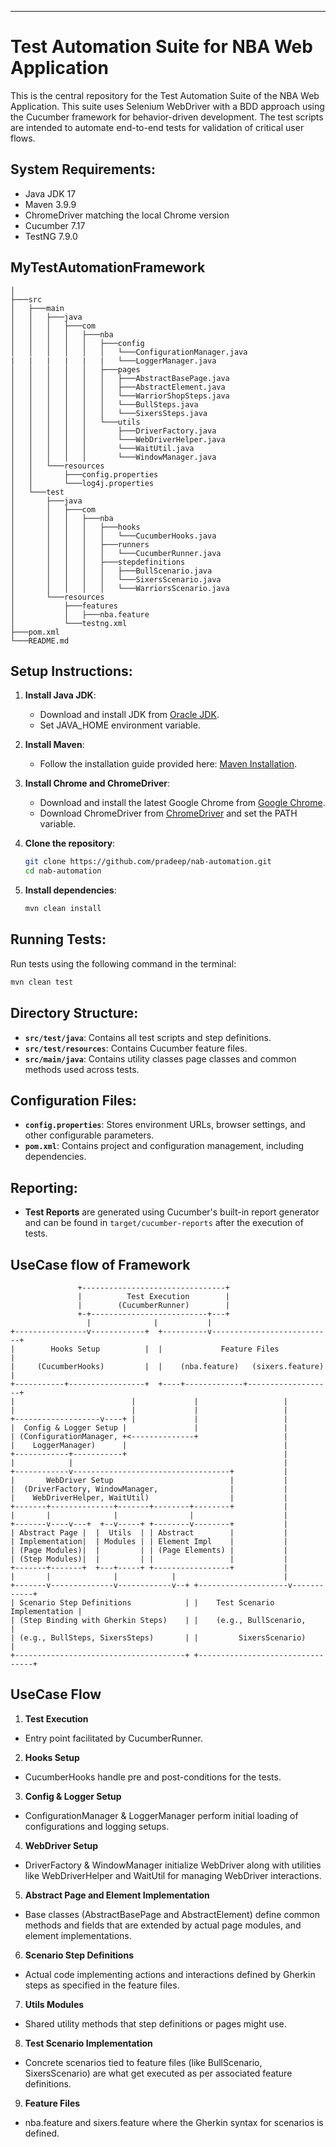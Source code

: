 ---
# Test Automation Suite for NBA Web Application

This is the central repository for the Test Automation Suite of the NBA Web Application. This suite uses Selenium WebDriver with a BDD approach using the Cucumber framework for behavior-driven development. The test scripts are intended to automate end-to-end tests for validation of critical user flows.

## System Requirements:
- Java JDK 17
- Maven 3.9.9
- ChromeDriver matching the local Chrome version
- Cucumber 7.17
- TestNG 7.9.0


## MyTestAutomationFramework
```
│
├───src
│   ├───main
│   │   ├───java
│   │   │   ├───com
│   │   │   │   ├───nba
│   │   │   │   │   ├───config
│   │   │   │   │   │   └───ConfigurationManager.java
|   |   |   |   |   |   └───LoggerManager.java
│   │   │   │   │   ├───pages
│   │   │   │   │   │   ├───AbstractBasePage.java
│   │   │   │   │   │   ├───AbstractElement.java
│   │   │   │   │   │   └───WarriorShopSteps.java
│   │   │   │   │   │   └───BullSteps.java
│   │   │   │   │   │   └───SixersSteps.java
│   │   │   │   │   └───utils
│   │   │   │   │       ├───DriverFactory.java
│   │   │   │   │       └───WebDriverHelper.java
│   │   │   │   │       └───WaitUtil.java
│   │   │   │   │       └───WindowManager.java
│   │   └───resources
│   │       ├───config.properties
│   │       └───log4j.properties
│   └───test
│       ├───java
│       │   ├───com
│       │   │   ├───nba
│       │   │   │   ├───hooks
│       │   │   │   │   └───CucumberHooks.java
│       │   │   │   ├───runners
│       │   │   │   │   └───CucumberRunner.java
│       │   │   │   ├───stepdefinitions
│       │   │   │   │   ├───BullScenario.java
│       │   │   │   │   └───SixersScenario.java
│       │   │   │   │   └───WarriorsScenario.java
│       └───resources
│           ├───features
│           │   ├───nba.feature
│           └───testng.xml
├───pom.xml
└───README.md
```

## Setup Instructions:
1. **Install Java JDK**:
   - Download and install JDK from [Oracle JDK](https://www.oracle.com/java/technologies/javase-downloads.html).
   - Set JAVA_HOME environment variable.

2. **Install Maven**:
   - Follow the installation guide provided here: [Maven Installation](https://maven.apache.org/install.html).

3. **Install Chrome and ChromeDriver**:
   - Download and install the latest Google Chrome from [Google Chrome](https://www.google.com/chrome/).
   - Download ChromeDriver from [ChromeDriver](https://sites.google.com/a/chromium.org/chromedriver/) and set the PATH variable.

4. **Clone the repository**:
   ```bash
   git clone https://github.com/pradeep/nab-automation.git
   cd nab-automation
   ```

5. **Install dependencies**:
   ```bash
   mvn clean install
   ```

## Running Tests:
Run tests using the following command in the terminal:
```bash
mvn clean test
```

## Directory Structure:
- **`src/test/java`**: Contains all test scripts and step definitions.
- **`src/test/resources`**: Contains Cucumber feature files.
- **`src/main/java`**: Contains utility classes page classes and common methods used across tests.

## Configuration Files:
- **`config.properties`**: Stores environment URLs, browser settings, and other configurable parameters.
- **`pom.xml`**: Contains project and configuration management, including dependencies.

## Reporting:
- **Test Reports** are generated using Cucumber's built-in report generator and can be found in `target/cucumber-reports` after the execution of tests.

## UseCase flow of Framework
```
               +--------------------------------+
               |          Test Execution        |
               |        (CucumberRunner)        |
               +-+--------------------------+---+
                 |              |           |
+----------------v------------+  +----------v---------------------------+
|        Hooks Setup          |  |             Feature Files            |
|     (CucumberHooks)         |  |    (nba.feature)   (sixers.feature)  |
+-----------+-----------------+  +----+-------------+-------------------+
|                          |             |                   |
|                          |             |                   |
+-------------------v----+ |             |                   |
|  Config & Logger Setup |               |                   |
| (ConfigurationManager, +<--------------+                   |
|    LoggerManager)      |                                   |
+------------+-----------+                                   |
|            |                                               |
+------------v-----------------------------------+           |
|       WebDriver Setup                          |           |
|  (DriverFactory, WindowManager,                |           |
|    WebDriverHelper, WaitUtil)                  |           |
+-------+--------------+-------+--------+--------+           |
|       |              |                |                    |
+-------v----v---+  +--v-----+ +--------v--------+           |
| Abstract Page |  |  Utils  | | Abstract        |           |
| Implementation|  | Modules | | Element Impl    |           |
| (Page Modules)|  |         | | (Page Elements) |           |
| (Step Modules)|  |         | |                 |           |
+-------+-------+  +---+-----+ +-----------------+           |
|       |              |            |                        |
+-------v--------------v------------v--+ +--------------------v------------+
| Scenario Step Definitions            | |    Test Scenario Implementation |
| (Step Binding with Gherkin Steps)    | |    (e.g., BullScenario,         |
| (e.g., BullSteps, SixersSteps)       | |         SixersScenario)         |
+--------------------------------------+ +---------------------------------+
```
## UseCase Flow

1. **Test Execution**
- Entry point facilitated by CucumberRunner.

2. **Hooks Setup**
- CucumberHooks handle pre and post-conditions for the tests.

3. **Config & Logger Setup**
- ConfigurationManager & LoggerManager perform initial loading of configurations and logging setups.

4. **WebDriver Setup**
- DriverFactory & WindowManager initialize WebDriver along with utilities like WebDriverHelper and WaitUtil for managing WebDriver interactions.

5. **Abstract Page and Element Implementation**
- Base classes (AbstractBasePage and AbstractElement) define common methods and fields that are extended by actual page modules, and element implementations.

6. **Scenario Step Definitions**
- Actual code implementing actions and interactions defined by Gherkin steps as specified in the feature files.

7. **Utils Modules**
- Shared utility methods that step definitions or pages might use.

8. **Test Scenario Implementation**
- Concrete scenarios tied to feature files (like BullScenario, SixersScenario) are what get executed as per associated feature definitions.

9. **Feature Files**
- nba.feature and sixers.feature where the Gherkin syntax for scenarios is defined.



